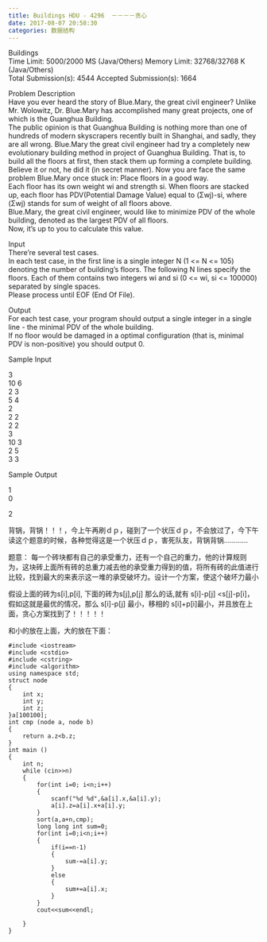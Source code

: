 ```yaml
---
title: Buildings HDU - 4296  －－－－贪心
date: 2017-08-07 20:58:30
categories: 数据结构
---
```

Buildings  
Time Limit: 5000/2000 MS (Java/Others) Memory Limit: 32768/32768 K
(Java/Others)  
Total Submission(s): 4544 Accepted Submission(s): 1664  
  
  
Problem Description  
Have you ever heard <!-- more -->the story of Blue.Mary, the great civil engineer? Unlike
Mr. Wolowitz, Dr. Blue.Mary has accomplished many great projects, one of which
is the Guanghua Building.  
The public opinion is that Guanghua Building is nothing more than one of
hundreds of modern skyscrapers recently built in Shanghai, and sadly, they are
all wrong. Blue.Mary the great civil engineer had try a completely new
evolutionary building method in project of Guanghua Building. That is, to
build all the floors at first, then stack them up forming a complete building.  
Believe it or not, he did it (in secret manner). Now you are face the same
problem Blue.Mary once stuck in: Place floors in a good way.  
Each floor has its own weight wi and strength si. When floors are stacked up,
each floor has PDV(Potential Damage Value) equal to (Σwj)-si, where (Σwj)
stands for sum of weight of all floors above.  
Blue.Mary, the great civil engineer, would like to minimize PDV of the whole
building, denoted as the largest PDV of all floors.  
Now, it’s up to you to calculate this value.  
  
  
Input  
There’re several test cases.  
In each test case, in the first line is a single integer N (1 <= N <= 105)
denoting the number of building’s floors. The following N lines specify the
floors. Each of them contains two integers wi and si (0 <= wi, si <= 100000)
separated by single spaces.  
Please process until EOF (End Of File).  
  
  
Output  
For each test case, your program should output a single integer in a single
line - the minimal PDV of the whole building.  
If no floor would be damaged in a optimal configuration (that is, minimal PDV
is non-positive) you should output 0.  
  
  
Sample Input  
  
3  
10 6  
2 3  
5 4  
2  
2 2  
2 2  
3  
10 3  
2 5  
3 3  
  
  
  
Sample Output  
  
1  
0  

2

  

背锅，背锅！！！，今上午再刷ｄｐ，碰到了一个状压ｄｐ，不会放过了，今下午读这个题意的时候，各种觉得这是一个状压ｄｐ，害死队友，背锅背锅…………

题意：
每一个砖块都有自己的承受重力，还有一个自己的重力，他的计算规则为，这块砖上面所有砖的总重力减去他的承受重力得到的值，将所有砖的此值进行比较，找到最大的来表示这一堆的承受破坏力。设计一个方案，使这个破坏力最小

假设上面的砖为s[i],p[i], 下面的砖为s[j],p[j] 那么的话,就有 s[i]-p[j] <s[j]-p[i]， 假如这就是最优的情况，那么
s[i]-p[j] 最小，移相的 s[i]+p[i]最小，并且放在上面，贪心方案找到了！！！！！

和小的放在上面，大的放在下面：

    
    
    #include <iostream>
    #include <cstdio>
    #include <cstring>
    #include <algorithm>
    using namespace std;
    struct node
    {
        int x;
        int y;
        int z;
    }a[100100];
    int cmp (node a, node b)
    {
        return a.z<b.z;
    }
    int main ()
    {
        int n;
        while (cin>>n)
        {
            for(int i=0; i<n;i++)
            {
                scanf("%d %d",&a[i].x,&a[i].y);
                a[i].z=a[i].x+a[i].y;
            }
            sort(a,a+n,cmp);
            long long int sum=0;
            for(int i=0;i<n;i++)
            {
                if(i==n-1)
                {
                    sum-=a[i].y;
                }
                else
                {
                    sum+=a[i].x;
                }
            }
            cout<<sum<<endl;
    
        }
    }
    

  
  

